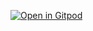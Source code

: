 [![Open in Gitpod](https://gitpod.io/button/open-in-gitpod.svg)](https://gitpod.io/#https://github.com/oskrgab/volve-examples)

